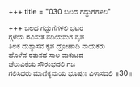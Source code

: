 +++
title = "030 ಬಲದ ಗದ್ದುಗೆಗಳಲಿ"

+++
ಬಲದ ಗದ್ದುಗೆಗಳಲಿ ಭಟರ  
ಗ್ಗಳೆಯ ರವಿಸುತ ನದಿಯಮಗ ನೃಪ   
ತಿಲಕ ದುಶ್ಶಾಸನ ಕೃಪ ದ್ರೋಣಾದಿ ನಾಯಕರು   
ಹೊಳೆವ ರತುನದ ಸಾಲ ಮಕುಟದ   
ಚೆಲುವಿಕೆಯ ಸೌರಂಭದಲಿ ಗಜ   
ಗಲಿಸಿದರು ಮಾಣಿಕ್ಯಮಯ ಭೂಷಣ ವಿಳಾಸದಲಿ    ॥30॥